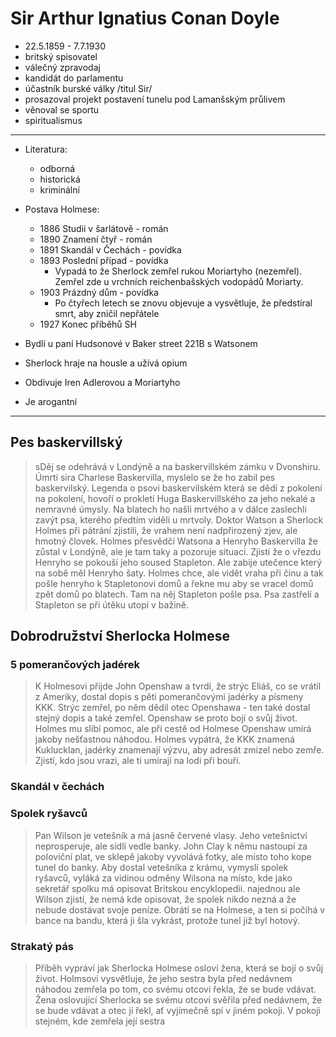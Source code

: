 # Sir Arthur Ignatius Conan Doyle

-   22.5.1859 - 7.7.1930
-   britský spisovatel
-   válečný zpravodaj
-   kandidát do parlamentu
-   účastník burské války /titul Sir/
-   prosazoval projekt postavení tunelu pod Lamanšským průlivem
-   věnoval se sportu
-   spiritualismus

---

-   Literatura:

    -   odborná
    -   historická
    -   kriminální

-   Postava Holmese:

    -   1886 Studii v šarlátově - román
    -   1890 Znamení čtyř - román
    -   1891 Skandál v Čechách - povídka
    -   1893 Poslední případ - povídka
        -   Vypadá to že Sherlock zemřel rukou Moriartyho (nezemřel). Zemřel zde u vrchních reichenbašských vodopádů Moriarty.
    -   1903 Prázdný dům - povídka
        -   Po čtyřech letech se znovu objevuje a vysvětluje, že předstíral smrt, aby zničil nepřátele
    -   1927 Konec příběhů SH

-   Bydlí u paní Hudsonové v Baker street 221B s Watsonem
-   Sherlock hraje na housle a užívá opium
-   Obdivuje Iren Adlerovou a Moriartyho
-   Je arogantní

---

## Pes baskervillský

> sDěj se odehrává v Londýně a na baskervillském zámku v Dvonshiru. Úmrtí sira Charlese Baskervilla, myslelo se že ho zabil pes baskervilský. Legenda o psovi baskervilském která se dědí z pokolení na pokolení, hovoří o prokletí Huga Baskervillského za jeho nekalé a nemravné úmysly. Na blatech ho našli mrtvého a v dálce zaslechli zavýt psa, kterého předtím viděli u mrtvoly. Doktor Watson a Sherlock Holmes při pátrání zjistili, že vrahem není nadpřirozený zjev, ale hmotný človek. Holmes přesvědčí Watsona a Henryho Baskervilla že zůstal v Londýně, ale je tam taky a pozoruje situaci. Zjistí že o vřezdu Henryho se pokouší jeho soused Stapleton. Ale zabije utečence který na sobě měl Henryho šaty. Holmes chce, ale vidět vraha při činu a tak pošle henryho k Stapletonovi domů a řekne mu aby se vracel domů zpět domů po blatech. Tam na něj Stapleton pošle psa. Psa zastřelí a Stapleton se při útěku utopí v bažině.

## Dobrodružství Sherlocka Holmese

### 5 pomerančových jadérek

> K Holmesovi přijde John Openshaw a tvrdí, že strýc Eliáš, co se vrátil z Ameriky, dostal dopis s pěti pomerančovými jadérky a písmeny KKK. Strýc zemřel, po něm dědil otec Openshawa - ten také dostal stejný dopis a také zemřel. Openshaw se proto bojí o svůj život. Holmes mu slíbí pomoc, ale při cestě od Holmese Openshaw umírá jakoby nešťastnou náhodou. Holmes vypátrá, že KKK znamená Kuklucklan, jadérky znamenají výzvu, aby adresát zmizel nebo zemře. Zjistí, kdo jsou vrazi, ale ti umírají na lodi při bouři.

### Skandál v čechách

### Spolek ryšavců

> Pan Wilson je vetešník a má jasně červené vlasy. Jeho vetešnictví neprosperuje, ale sídlí vedle banky. John Clay k němu nastoupí za poloviční plat, ve sklepě jakoby vyvolává fotky, ale místo toho kope tunel do banky. Aby dostal vetešníka z krámu, vymyslí spolek ryšavců, vyláká za vidinou odměny Wilsona na místo, kde jako sekretář spolku má opisovat Britskou encyklopedii. najednou ale Wilson zjistí, že nemá kde opisovat, že spolek nikdo nezná a že nebude dostávat svoje peníze. Obrátí se na Holmese, a ten si počíhá v bance na bandu, která ji šla vykrást, protože tunel již byl hotový.

### Strakatý pás

> Příběh vypráví jak Sherlocka Holmese osloví žena, která se bojí o svůj život. Holmsovi vysvětluje, že jeho sestra byla před nedávnem náhodou zemřela po tom, co svému otcovi řekla, že se bude vdávat. Žena oslovující Sherlocka se svému otcovi svěřila před nedávnem, že se bude vdávat a otec jí řekl, ať vyjímečně spí v jiném pokoji. V pokoji stejném, kde zemřela její sestra
